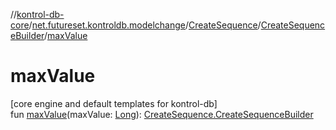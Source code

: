 //[kontrol-db-core](../../../../index.md)/[net.futureset.kontroldb.modelchange](../../index.md)/[CreateSequence](../index.md)/[CreateSequenceBuilder](index.md)/[maxValue](max-value.md)

# maxValue

[core engine and default templates for kontrol-db]\
fun [maxValue](max-value.md)(maxValue: [Long](https://kotlinlang.org/api/latest/jvm/stdlib/kotlin/-long/index.html)): [CreateSequence.CreateSequenceBuilder](index.md)
